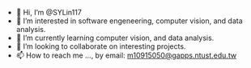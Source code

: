 - 👋 Hi, I’m @SYLin117
- 👀 I’m interested in software engeneering, computer vision, and data analysis.
- 🌱 I’m currently learning computer vision, and data analysis.
- 💞️ I’m looking to collaborate on interesting projects.
- 📫 How to reach me ..., by email: m10915050@gapps.ntust.edu.tw

<!---
SYLin117/SYLin117 is a ✨ special ✨ repository because its `README.md` (this file) appears on your GitHub profile.
You can click the Preview link to take a look at your changes.
--->
